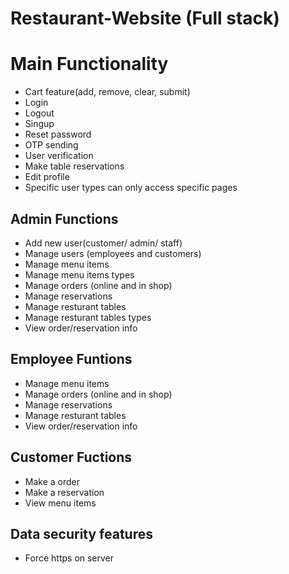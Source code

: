 # Restaurant-Website (Full stack)

<h1>Main Functionality</h1>
<ul>
<li>Cart feature(add, remove, clear, submit)</li>
<li>Login</li>
<li>Logout</li>
<li>Singup</li>
<li>Reset password</li>
<li>OTP sending</li>
<li>User verification</li>
<li>Make table reservations</li>
<li>Edit profile</li>
<li>Specific user types can only access specific pages</li>
</ul>

<h2>Admin Functions</h2>
<ul>
<li>Add new user(customer/ admin/ staff)</li>
<li>Manage users (employees and customers)</li>
<li>Manage menu items</li>
<li>Manage menu items types</li>
<li>Manage orders (online and in shop)</li>
<li>Manage reservations</li>
<li>Manage resturant tables</li>
<li>Manage resturant tables types</li>
<li>View order/reservation info</li>
</ul>

<h2>Employee Funtions</h2>
<ul>
<li>Manage menu items</li>
<li>Manage orders (online and in shop)</li>
<li>Manage reservations</li>
<li>Manage resturant tables</li>
<li>View order/reservation info</li>
</ul>

<h2>Customer Fuctions</h2>
<ul>
<li>Make a order</li>
<li>Make a reservation</li>
<li>View menu items</li>
</ul>
<h2>Data security features</h2>
<ul>
<li>Force https on server</li>
</ul>
